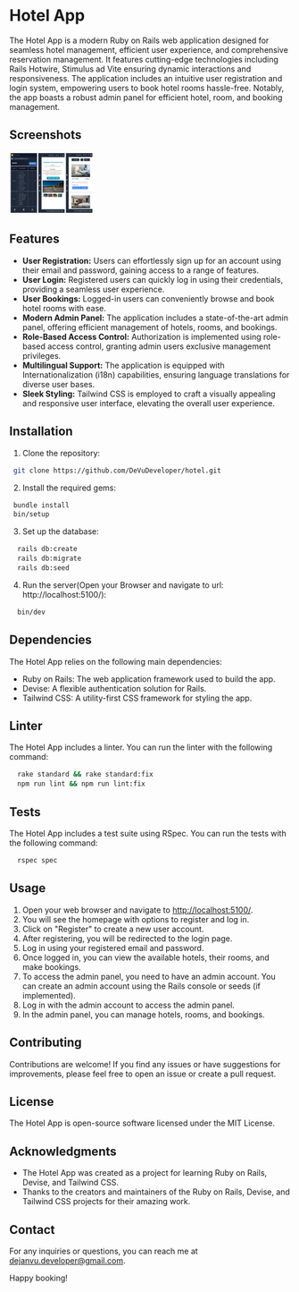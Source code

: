 # Hotel App

The Hotel App is a modern Ruby on Rails web application designed for seamless hotel management, efficient user experience, and comprehensive reservation management. It features cutting-edge technologies including Rails Hotwire, Stimulus ad Vite ensuring dynamic interactions and responsiveness. The application includes an intuitive user registration and login system, empowering users to book hotel rooms hassle-free. Notably, the app boasts a robust admin panel for efficient hotel, room, and booking management.

## Screenshots

<div style="">
  <img src="app/assets/images/screenshot.jpg" alt="hotel 1" width="30%">

</div>

## Features

- **User Registration:** Users can effortlessly sign up for an account using their email and password, gaining access to a range of features.
- **User Login:** Registered users can quickly log in using their credentials, providing a seamless user experience.
- **User Bookings:** Logged-in users can conveniently browse and book hotel rooms with ease.
- **Modern Admin Panel:** The application includes a state-of-the-art admin panel, offering efficient management of hotels, rooms, and bookings.
- **Role-Based Access Control:** Authorization is implemented using role-based access control, granting admin users exclusive management privileges.
- **Multilingual Support:** The application is equipped with Internationalization (i18n) capabilities, ensuring language translations for diverse user bases.
- **Sleek Styling:** Tailwind CSS is employed to craft a visually appealing and responsive user interface, elevating the overall user experience.

## Installation


1. Clone the repository:

```bash
 git clone https://github.com/DeVuDeveloper/hotel.git
```

2. Install the required gems:

```bash
 bundle install
 bin/setup
```

3. Set up the database:

```bash
  rails db:create
  rails db:migrate
  rails db:seed
```


4. Run the server(Open your Browser and navigate to url: http://localhost:5100/): 

```bash
  bin/dev
```


## Dependencies

The Hotel App relies on the following main dependencies:

- Ruby on Rails: The web application framework used to build the app.
- Devise: A flexible authentication solution for Rails.
- Tailwind CSS: A utility-first CSS framework for styling the app.

## Linter

The Hotel App includes a linter. You can run the linter with the following command:

```bash
  rake standard && rake standard:fix
  npm run lint && npm run lint:fix
```

## Tests

The Hotel App includes a test suite using RSpec. You can run the tests with the following command:

```bash
  rspec spec
```

## Usage

1. Open your web browser and navigate to [http://localhost:5100/](http://localhost:3000/).
2. You will see the homepage with options to register and log in.
3. Click on "Register" to create a new user account.
4. After registering, you will be redirected to the login page.
5. Log in using your registered email and password.
6. Once logged in, you can view the available hotels, their rooms, and make bookings.
7. To access the admin panel, you need to have an admin account. You can create an admin account using the Rails console or seeds (if implemented).
8. Log in with the admin account to access the admin panel.
9. In the admin panel, you can manage hotels, rooms, and bookings.

## Contributing

Contributions are welcome! If you find any issues or have suggestions for improvements, please feel free to open an issue or create a pull request.

## License

The Hotel App is open-source software licensed under the MIT License.

## Acknowledgments

- The Hotel App was created as a project for learning Ruby on Rails, Devise, and Tailwind CSS.
- Thanks to the creators and maintainers of the Ruby on Rails, Devise, and Tailwind CSS projects for their amazing work.

## Contact

For any inquiries or questions, you can reach me at dejanvu.developer@gmail.com.

Happy booking!

